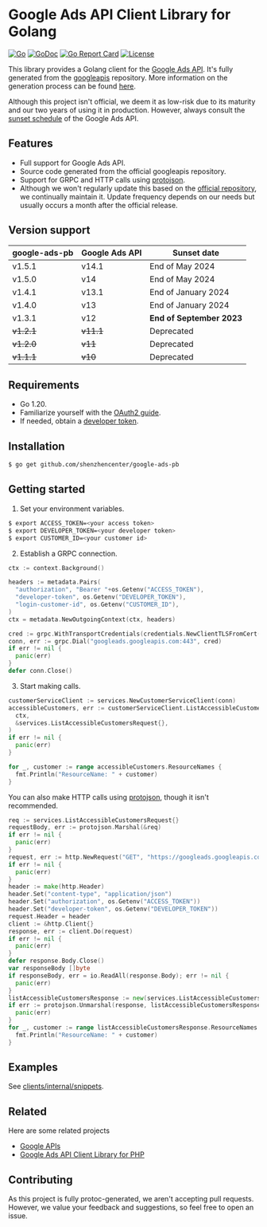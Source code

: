
# Google Ads API Client Library for Golang


[![Go](https://github.com/shenzhencenter/google-ads-pb/actions/workflows/go.yml/badge.svg?branch=main)](https://github.com/shenzhencenter/google-ads-pb/actions/workflows/go.yml)
[![GoDoc](https://godoc.org/github.com/shenzhencenter/google-ads-pb?status.svg)](https://pkg.go.dev/github.com/shenzhencenter/google-ads-pb)
[![Go Report Card](https://goreportcard.com/badge/github.com/shenzhencenter/google-ads-pb)](https://goreportcard.com/report/github.com/shenzhencenter/google-ads-pb)
[![License](https://img.shields.io/badge/License-Apache%202.0-blue.svg)](https://opensource.org/licenses/Apache-2.0)

This library provides a Golang client for the [Google Ads API](https://developers.google.com/google-ads/api/docs/start). It's fully generated from the [googleapis](https://github.com/googleapis/googleapis/tree/master/google/ads/googleads) repository. More information on the generation process can be found [here](https://github.com/shenzhencenter/google-ads-pb/blob/main/.github/workflows/generator.yml).

Although this project isn't official, we deem it as low-risk due to its maturity and our two years of using it in production. However, always consult the [sunset schedule](https://developers.google.com/google-ads/api/docs/sunset-dates) of the Google Ads API.

## Features

- Full support for Google Ads API.
- Source code generated from the official googleapis repository.
- Support for GRPC and HTTP calls using [protojson](https://google.golang.org/protobuf/encoding/protojson).
- Although we won't regularly update this based on the [official repository](https://github.com/googleapis/googleapis), we continually maintain it. Update frequency depends on our needs but usually occurs a month after the official release.

## Version support

| google-ads-pb     | Google Ads API   | Sunset date                  |
| ----------------- | ---------------- | ---------------------------- |
| v1.5.1            | v14.1            | End of May 2024              |
| v1.5.0            | v14              | End of May 2024              |
| v1.4.1            | v13.1            | End of January 2024          |
| v1.4.0            | v13              | End of January 2024          |
| v1.3.1            | v12              | <b>End of September 2023</b> |
| <del>v1.2.1</del> | <del>v11.1</del> | Deprecated                   |
| <del>v1.2.0</del> | <del>v11</del>   | Deprecated                   |
| <del>v1.1.1</del> | <del>v10</del>   | Deprecated                   |

## Requirements

- Go 1.20.
- Familiarize yourself with the [OAuth2 guide](https://developers.google.com/google-ads/api/docs/oauth/overview).
- If needed, obtain a [developer token](https://developers.google.com/google-ads/api/docs/first-call/dev-token).

## Installation

```bash
$ go get github.com/shenzhencenter/google-ads-pb
```
    
## Getting started

1. Set your environment variables.

```bash
$ export ACCESS_TOKEN=<your access token>
$ export DEVELOPER_TOKEN=<your developer token>
$ export CUSTOMER_ID=<your customer id>
```

2. Establish a GRPC connection.

```go
ctx := context.Background()

headers := metadata.Pairs(
  "authorization", "Bearer "+os.Getenv("ACCESS_TOKEN"),
  "developer-token", os.Getenv("DEVELOPER_TOKEN"),
  "login-customer-id", os.Getenv("CUSTOMER_ID"),
)
ctx = metadata.NewOutgoingContext(ctx, headers)

cred := grpc.WithTransportCredentials(credentials.NewClientTLSFromCert(nil, ""))
conn, err := grpc.Dial("googleads.googleapis.com:443", cred)
if err != nil {
  panic(err)
}
defer conn.Close()
```

3. Start making calls.

```go
customerServiceClient := services.NewCustomerServiceClient(conn)
accessibleCustomers, err := customerServiceClient.ListAccessibleCustomers(
  ctx, 
  &services.ListAccessibleCustomersRequest{},
)
if err != nil {
  panic(err)
}

for _, customer := range accessibleCustomers.ResourceNames {
  fmt.Println("ResourceName: " + customer)
}
```

You can also make HTTP calls using [protojson](https://google.golang.org/protobuf/encoding/protojson), though it isn't recommended.

```go
req := services.ListAccessibleCustomersRequest{}
requestBody, err := protojson.Marshal(&req)
if err != nil {
  panic(err)
}
request, err := http.NewRequest("GET", "https://googleads.googleapis.com/v14/customers:listAccessibleCustomers", bytes.NewBuffer(requestBody))
if err != nil {
  panic(err)
}
header := make(http.Header)
header.Set("content-type", "application/json")
header.Set("authorization", os.Getenv("ACCESS_TOKEN"))
header.Set("developer-token", os.Getenv("DEVELOPER_TOKEN"))
request.Header = header
client := &http.Client{}
response, err := client.Do(request)
if err != nil {
  panic(err)
}
defer response.Body.Close()
var responseBody []byte
if responseBody, err = io.ReadAll(response.Body); err != nil {
  panic(err)
}
listAccessibleCustomersResponse := new(services.ListAccessibleCustomersResponse)
if err := protojson.Unmarshal(response, listAccessibleCustomersResponse); err != nil {
  panic(err)
}
for _, customer := range listAccessibleCustomersResponse.ResourceNames {
  fmt.Println("ResourceName: " + customer)
}
```

## Examples

See [clients/internal/snippets](https://github.com/shenzhencenter/google-ads-pb/tree/main/clients/internal/snippets).

## Related

Here are some related projects

- [Google APIs](https://github.com/googleapis/googleapis)
- [Google Ads API Client Library for PHP](https://github.com/googleads/google-ads-php)

## Contributing

As this project is fully protoc-generated, we aren't accepting pull requests. However, we value your feedback and suggestions, so feel free to open an issue.
